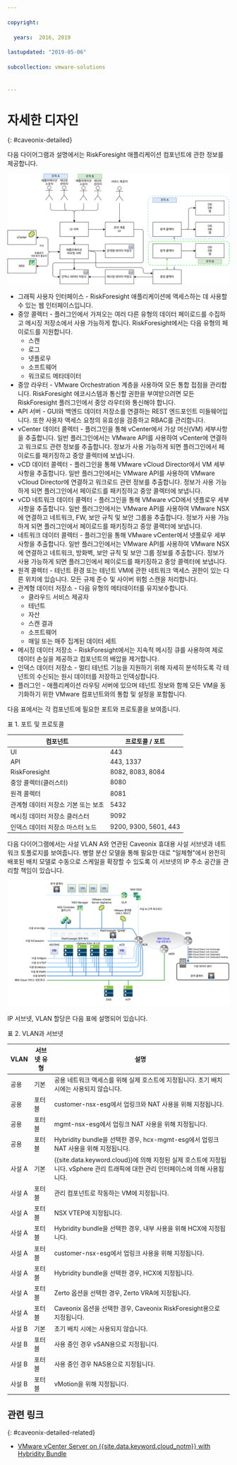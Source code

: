 ```yaml
---

copyright:

  years:  2016, 2019

lastupdated: "2019-05-06"

subcollection: vmware-solutions


---
```


# 자세한 디자인
{: #caveonix-detailed}

다음 다이어그램과 설명에서는 RiskForesight 애플리케이션 컴포넌트에 관한 정보를 제공합니다.

![애플리케이션 컴포넌트](../../images/caveonix-app-components.svg "애플리케이션 컴포넌트")


-	그래픽 사용자 인터페이스 - RiskForesight 애플리케이션에 액세스하는 데 사용할 수 있는 웹 인터페이스입니다.
-	중앙 콜렉터 - 플러그인에서 가져오는 여러 다른 유형의 데이터 페이로드를 수집하고 메시징 저장소에서 사용 가능하게 합니다. RiskForesight에서는 다음 유형의 페이로드를 지원합니다.
    - 스캔
    - 로그
    - 넷플로우
    - 소프트웨어
    - 워크로드 메타데이터
- 중앙 라우터 - VMware Orchestration 계층을 사용하여 모든 통합 접점을 관리합니다. RiskForesight 에코시스템과 통신할 권한을 부여받으려면 모든 RiskForesight 플러그인에서 중앙 라우터와 통신해야 합니다.
-	API 서버 - GUI와 백엔드 데이터 저장소를 연결하는 REST 엔드포인트 미들웨어입니다. 또한 사용자 액세스 요청의 유효성을 검증하고 RBAC를 관리합니다.
-	vCenter 데이터 콜렉터 - 플러그인을 통해 vCenter에서 가상 머신(VM) 세부사항을 추출합니다. 일반 플러그인에서는 VMware API를 사용하여 vCenter에 연결하고 워크로드 관련 정보를 추출합니다. 정보가 사용 가능하게 되면 플러그인에서 페이로드를 패키징하고 중앙 콜렉터에 보냅니다.
-	vCD 데이터 콜렉터 - 플러그인을 통해 VMware vCloud Director에서 VM 세부사항을 추출합니다. 일반 플러그인에서는 VMware API를 사용하여 VMware vCloud Director에 연결하고 워크로드 관련 정보를 추출합니다. 정보가 사용 가능하게 되면 플러그인에서 페이로드를 패키징하고 중앙 콜렉터에 보냅니다.
-	vCD 네트워크 데이터 콜렉터 - 플러그인을 통해 VMware vCD에서 넷플로우 세부사항을 추출합니다. 일반 플러그인에서는 VMware API를 사용하여 VMware NSX에 연결하고 네트워크, FW, 보안 규칙 및 보안 그룹을 추출합니다. 정보가 사용 가능하게 되면 플러그인에서 페이로드를 패키징하고 중앙 콜렉터에 보냅니다.
-	네트워크 데이터 콜렉터 - 플러그인을 통해 VMware vCenter에서 넷플로우 세부사항을 추출합니다. 일반 플러그인에서는 VMware API를 사용하여 VMware NSX에 연결하고 네트워크, 방화벽, 보안 규칙 및 보안 그룹 정보를 추출합니다. 정보가 사용 가능하게 되면 플러그인에서 페이로드를 패키징하고 중앙 콜렉터에 보냅니다.
-	원격 콜렉터 - 테넌트 환경 또는 테넌트 VM에 관한 네트워크 액세스 권한이 있는 다른 위치에 있습니다. 모든 규제 준수 및 사이버 위험 스캔을 처리합니다.
-	관계형 데이터 저장소 - 다음 유형의 메타데이터를 유지보수합니다.
    - 클라우드 서비스 제공자
    - 테넌트
    - 자산
    - 스캔 결과
    - 소프트웨어
    - 매일 또는 매주 집계된 데이터 세트
- 메시징 데이터 저장소 - RiskForesight에서는 지속적 메시징 큐를 사용하여 제로 데이터 손실을 제공하고 컴포넌트의 배압을 제거합니다.
- 인덱스 데이터 저장소 - 멀티 테넌트 기능을 지원하기 위해 자세히 분석하도록 각 테넌트의 수신되는 원시 데이터를 저장하고 인덱싱합니다.
- 플러그인 - 애플리케이션 라우팅 서버에 있으며 테넌트 정보와 함께 모든 VM을 동기화하기 위한 VMware 컴포넌트와의 통합 및 설정을 포함합니다.

다음 표에서는 각 컴포넌트에 필요한 포트와 프로토콜을 보여줍니다.

표 1. 포트 및 프로토콜

|컴포넌트	|프로토콜 / 포트|
|---|---|
|UI| 443|
|API|443, 1337|
|RiskForesight|8082, 8083, 8084|
|중앙 콜렉터(클러스터)|8080|
|원격 콜렉터|8081|
|관계형 데이터 저장소 기본 또는 보조|5432|
|메시징 데이터 저장소 클러스터|9092|
|인덱스 데이터 저장소 마스터 노드|9200, 9300, 5601, 443|

다음 다이어그램에서는 사설 VLAN A와 연관된 Caveonix 휴대용 사설 서브넷과 네트워크 토폴로지를 보여줍니다. 병렬 분산 모델을 통해 필요한 대로 "일체형"에서 완전히 배포된 배치 모델로 수동으로 스케일을 확장할 수 있도록 이 서브넷의 IP 주소 공간을 관리할 책임이 있습니다.

![네트워크 다이어그램](../../images/caveonix-network.svg "네트워크 다이어그램")

IP 서브넷, VLAN 할당은 다음 표에 설명되어 있습니다.

표 2. VLAN과 서브넷

|VLAN 	|서브넷 유형 	|설명|
|---|---|---|
|공용 	|기본 	|공용 네트워크 액세스를 위해 실제 호스트에 지정됩니다. 초기 배치 시에는 사용되지 않습니다.|
|공용	|포터블 	|customer-nsx-esg에서 업링크와 NAT 사용을 위해 지정됩니다.|
|공용	|포터블 	|mgmt-nsx-esg에서 업링크 NAT 사용을 위해 지정됩니다.|
|공용	|포터블 	|Hybridity bundle을 선택한 경우, hcx-mgmt-esg에서 업링크 NAT 사용을 위해 지정됩니다.|
|사설 A 	|기본 	|{{site.data.keyword.cloud}}에 의해 지정된 실제 호스트에 지정됩니다. vSphere 관리 트래픽에 대한 관리 인터페이스에 의해 사용됩니다.|
|사설 A 	|포터블 	|관리 컴포넌트로 작동하는 VM에 지정됩니다.|
|사설 A 	|포터블 	|NSX VTEP에 지정됩니다.|
|사설 A 	|포터블 	|Hybridity bundle을 선택한 경우, 내부 사용을 위해 HCX에 지정됩니다.|
|사설 A 	|포터블 	|customer-nsx-esg에서 업링크 사용을 위해 지정됩니다.|
|사설 A 	|포터블 	|Hybridity bundle을 선택한 경우, HCX에 지정됩니다.|
|사설 A 	|포터블 	|Zerto 옵션을 선택한 경우, Zerto VRA에 지정됩니다.|
|사설 A 	|포터블 	|Caveonix 옵션을 선택한 경우, Caveonix RiskForesight용으로 지정됩니다.|
|사설 B	|기본	|초기 배치 시에는 사용되지 않습니다.|
|사설 B 	|포터블 	|사용 중인 경우 vSAN용으로 지정됩니다.|
|사설 B 	|포터블 	|사용 중인 경우 NAS용으로 지정됩니다.|
|사설 B 	|포터블 	|vMotion을 위해 지정됩니다.|


## 관련 링크
{: #caveonix-detailed-related}

* [VMware vCenter Server on {{site.data.keyword.cloud_notm}} with Hybridity Bundle](/docs/services/vmwaresolutions/archiref/vcs?topic=vmware-solutions-vcs-hybridity-intro)
